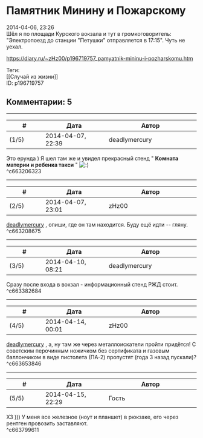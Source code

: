 Памятник Минину и Пожарскому
============================

  
2014-04-06, 23:26  
 Шёл я по площади Курского вокзала и тут в громкоговоритель: "Электропоезд до станции "Петушки" отправляется в 17:15". Чуть не уехал.   
  
<https://diary.ru/~zHz00/p196719757_pamyatnik-mininu-i-pozharskomu.htm>  
  
Теги:  
[[Случай из жизни]]  
ID: p196719757  


Комментарии: 5
--------------

  


---



|         #         |              Дата              |                     Автор                     |           ID           |
| --- | --- | --- | --- |
| (1/5) | 2014-04-07, 22:39 | deadlymercury | c663206323 |

  
 Это ерунда ) Я шел там же и увидел прекрасный стенд "  **Комната материи и ребенка такси**  " ![:)](http://static.diary.ru/picture/3.gif)   
 ^c663206323

---



|         #         |              Дата              |                     Автор                     |           ID           |
| --- | --- | --- | --- |
| (2/5) | 2014-04-07, 23:01 | zHz00 | c663208675 |

  
  [deadlymercury](http://crazysupp.diary.ru "Записки безумного саппорта")  , опиши, где он там находится. Буду ещё идти -- гляну.   
 ^c663208675

---



|         #         |              Дата              |                     Автор                     |           ID           |
| --- | --- | --- | --- |
| (3/5) | 2014-04-10, 08:21 | deadlymercury | c663382684 |

  
 Сразу после входа в вокзал - информационный стенд РЖД стоит.   
 ^c663382684

---



|         #         |              Дата              |                     Автор                     |           ID           |
| --- | --- | --- | --- |
| (4/5) | 2014-04-14, 00:01 | zHz00 | c663653846 |

  
  [deadlymercury](http://crazysupp.diary.ru "Записки безумного саппорта")  , а, ну там же через металлоискатели пройти придётся! С советским перочинным ножичком без сертификата и газовым баллончиком в виде пистолета (ПА-2) пропустят (года 3 назад пускали)?   
 ^c663653846

---



|         #         |              Дата              |                     Автор                     |           ID           |
| --- | --- | --- | --- |
| (5/5) | 2014-04-15, 22:29 | Гость | c663799611 |

  
 ХЗ ))) У меня все железное (ноут и планшет) в рюкзаке, его через рентген провозить заставляют.   
 ^c663799611